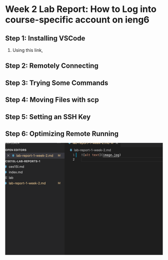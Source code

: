 # Week 2 Lab Report: How to Log into course-specific account on ieng6

## Step 1: Installing VSCode
  1. Using this link, 

## Step 2: Remotely Connecting

## Step 3: Trying Some Commands

## Step 4: Moving Files with scp

## Step 5: Setting an SSH Key

## Step 6: Optimizing Remote Running


![alt text](pic.png)
